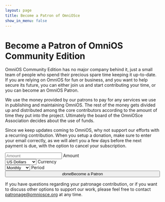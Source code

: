 ```yaml
---
layout: page
title: Become a Patron of OmniOSce
show_in_menu: false
---
```


# Become a Patron of OmniOS Community Edition 

OmniOS Community Edition has no major company behind it, just a small team of
people who spend their precious spare time keeping it up-to-date. If you
are relying on OmniOS for fun or business, and you want to help secure its
future, you can either join us and start contributing your time, or you can
become an OmniOS Patron.

We use the money provided by our patrons to pay for any services we use in
publishing and maintaining OmniOS. The rest of the money gets divided up
and distributed among the core contributors according to the amount of time
they put into the project. Ultimately the board of the OmniOSce Association
decides about the use of funds.

Since we keep updates coming to OmniOS, why not support our efforts with a
recurring contribution. When you setup a donation, make sure to enter your
email correctly, as we will alert you a few days before the next payment is
due, with the option to cancel your subscription.

<form class="patron_form">
<div class="row">
<div class="input-field col s6 offset-m1 m5 offset-l2 l2 offset-xl3 xl2">
    <input placeholder="Amount" name="amount" id="amount_fld" type="text" class="validate">
    <label for="amount">Amount</label>
</div>
<div class="input-field col s6 m5 l3 xl2">
    <select id="currency_fld">
      <option default value="usd">US Dollars</option>
      <option value="gbp">GB Pounds</option>
      <option value="eur">Euros</option>
      <option value="chf">Swiss Francs</option>
    </select>
    <label>Currency</label>
</div><div class="input-field col s12 offset-m1 m10 l3 xl2">
    <select id="period_fld">
      <option default value="month">Monthly</option>
      <option value="once">One Time</option>
      <option value="week">Weekly</option>
      <option value="year">Yearly</option>
    </select>
    <label>Period</label>
</div>
<div class="col s12 offset-m1 m10 offset-l2 l8 offset-xl3 xl6">
    <button style="width: 100%" id="start-stripe" class="btn waves-effect waves-light btn-large" type="submit" name="action"><i class="material-icons right">done</i>Become a Patron</button>
</div>
</div>
</form>
<div id="notice"></div>

<script src="https://checkout.stripe.com/checkout.js"></script>
<script>
(function(){
var handler = StripeCheckout.configure({
  key: 'pk_test_UFESfp6M4UmMqz340REVYtCB',
  image: '/favicon-512.png',
  locale: 'auto',
  token: function(token,args) {
       jQuery('.patron_form').slideUp();
       jQuery('#notice').html("<h2>Processing your Request ... " +
           "<img src=/spinner.gif></h2>");
       jQuery.ajax('https://apps.omniosce.org/patron/subscribe', {
       // jQuery.ajax('http://localhost:23843/patron/subscribe', {
	dataType: 'json',
	method: 'POST',
	contentType: 'application/json; corset=utf-8',
	data: JSON.stringify({
	    token: token,
	    args: args,
	    amount: Math.round(parseFloat(jQuery('#amount_fld').val())),
	    period: jQuery('#period_fld').val(),
	    currency: jQuery('#currency_fld').val()
	}),
	success: function(msg){
	    jQuery('#notice').html(
		'<h2><i class="material-icons">check</i> Thank you for your patronage. ' +
		'We have sent a confirmation message to the email address ' +
		'provided.</h2>' +
		'<h2>Please contact patronage@omniosce.org if the message ' +
		'does not arrive within a few minutes.</h2>');
	},
	error: function(xhr,status){
	   jQuery('#notice').html('<h2><i class="material-icons">sms_failed</i> There was a problem processing your request. Please contact patronage@omniosce.org.</h2>');
	}
     });
  }
});

// not using jQuery here since it is not loaded at this point (jquery gets
// loaded at the bottom of html
document.getElementById('start-stripe').addEventListener('click', function(e) {
  e.preventDefault();
  var amount = parseFloat(jQuery('#amount_fld').val());
  if (isNaN(amount) || amount < 0) {
	jQuery('#notice').html('<h2>Please enter a valid amount above.</h2>');
	return false;
  }
  // Open Checkout with further options:
  handler.open({
    name: 'OmniOS Patron',
    description: jQuery('#period_fld').val() + ' Contribution',
    currency: jQuery('#currency_fld').val(),
    amount: Math.round(amount) * 100,
    allowRememberMe: true,
    billingAddress: true,
    panelLabel: 'Pay {{amount}} '+ jQuery('#period_fld').val()
  });
});

// Close Checkout on page navigation:
window.addEventListener('popstate', function() {
  handler.close();
});
})();</script>

If you have questions regarding your patronage contribution, or if you want to
discuss other options to support our work, please feel free to contact <a
href="mailto:patronage@omniosce.org">patronage@omniosce.org</a> at any time.
